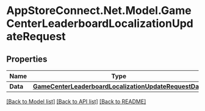 # AppStoreConnect.Net.Model.GameCenterLeaderboardLocalizationUpdateRequest

## Properties

Name | Type | Description | Notes
------------ | ------------- | ------------- | -------------
**Data** | [**GameCenterLeaderboardLocalizationUpdateRequestData**](GameCenterLeaderboardLocalizationUpdateRequestData.md) |  | 

[[Back to Model list]](../README.md#documentation-for-models) [[Back to API list]](../README.md#documentation-for-api-endpoints) [[Back to README]](../README.md)

